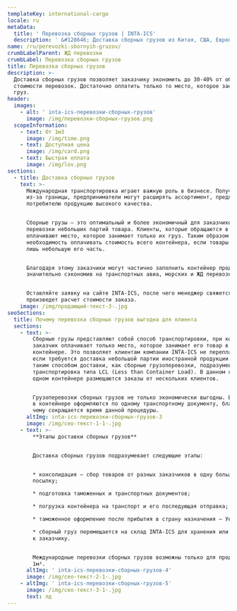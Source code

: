 ```yaml
---
templateKey: international-cargo
locale: ru
metaData:
  title: ' Перевозка сборных грузов | INTA-ICS'
  description: ' &#128646; Доставка сборных грузов из Китая, США, Европы в Украину &#128073; Широкий спектр услуг по консолидации и хранению грузов &#9989; Свои склады по всему миру &#9989; Полный комплекс сопроводительных услуг, таможенное оформление &#9989; Поддержка 24/7  &#9742; 068 5555 999'
name: /ru/perevozki-sbornyih-gruzov/
crumbLabelParent: ЖД перевозки
crumbLabel: Перевозка сборных грузов
title: Перевозка сборных грузов
description: >-
  Доставка сборных грузов позволяет заказчику экономить до 30-40% от общей
  стоимости перевозок. Достаточно оплатить только то место, которое занимает ваш
  груз.
header:
  images:
    - alt: ' inta-ics-перевозки-сборных-грузов'
      image: /img/перевозки-сборных-грузов.png
  scopeInformation:
    - text: От 1м3
      image: /img/time.png
    - text: Доступная цена
      image: /img/card.png
    - text: Быстрая оплата
      image: /img/lov.png
sections:
  - title: Доставка сборных грузов
    text: >-
      Международная транспортировка играет важную роль в бизнесе. Получая товары
      из-за границы, предприниматели могут расширять ассортимент, предлагать
      потребителю продукцию высокого качества.


      Сборные грузы — это оптимальный и более экономичный для заказчиков вариант
      перевозки небольших партий товара. Клиенты, которые обращаются в INTA-ICS,
      оплачивают место, которое занимает только их груз. Таким образом пропадает
      необходимость оплачивать стоимость всего контейнера, если товары занимают
      лишь небольшую его часть.


      Благодаря этому заказчики могут частично заполнить контейнер продукцией,
      значительно сэкономив на транспортных авиа, морских и ЖД перевозках.


      Оставляйте заявку на сайте INTA-ICS, после чего менеджер свяжется с вами и
      произведет расчет стоимости заказа.
    image: /img/продающий-текст-3-.jpg
seoSections:
  title: Почему перевозка сборных грузов выгодна для клиента
  sections:
    - text: >-
        Сборные грузы представляют собой способ транспортировки, при котором
        заказчик оплачивает только место, которое занимает его товар в
        контейнере. Это позволяет клиентам компании INTA-ICS не переплачивать,
        если требуется доставка небольшой партии иностранной продукции. Под
        таким способом доставки, как сборные грузоперевозки, подразумевается
        транспортировка типа LCL (Less than Container Load). В данном случае в
        одном контейнере размещаются заказы от нескольких клиентов.


        Грузоперевозки сборных грузов не только экономически выгодны. Все заказы
        в контейнере оформляются по одному транспортному документу, благодаря
        чему сокращается время данной процедуры.
      altImg: inta-ics-перевозки-сборных-грузов-3
      image: /img/сео-текст-1-1-.jpg
    - text: >-
        **Этапы доставки сборных грузов**


        Доставка сборных грузов подразумевает следующие этапы:


        * консолидация — сбор товаров от разных заказчиков в одну большую
        посылку;

        * подготовка таможенных и транспортных документов;

        * погрузка контейнера на транспорт и его последующая отправка;

        * таможенное оформление после прибытия в страну назначения — Украину;

        * сборный груз перемещается на склад INTA-ICS для хранения или напрямую
        к заказчику.


        Международные перевозки сборных грузов возможны только для продукции от
        1м³.
      altImg: ' inta-ics-перевозки-сборных-грузов-4'
      image: /img/сео-текст-2-1-.jpg
    - altImg: ' inta-ics-перевозки-сборных-грузов-5'
      image: /img/сео-текст-3-1-.jpg
      text: лд
---
```

